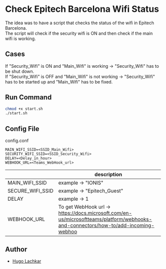 # Check Epitech Barcelona Wifi Status
The idea was to have a script that checks the status of the wifi in Epitech Barcelona.  
The script will check if the security wifi is ON and then check if the main wifi is working.
## Cases
If "Security_Wifi" is ON and "Main_Wifi" is working -> "Security_Wifi" has to be shut down.  
If "Security_Wifi" is OFF and  "Main_Wifi" is not working -> "Security_Wifi" has to be started up and "Main_Wifi" has to be fixed.

## Run Command

```sh
chmod +x start.sh
./start.sh
```

## Config File
config.conf
```
MAIN_WIFI_SSID=<SSID_Main_Wifi>
SECURITY_WIFI_SSID=<SSID_Security_Wifi>
DELAY=<Delay_in_hour>
WEBHOOK_URL=<Teams_WebHook_url>
```

|  | description |
| ------ | ------ |
| MAIN_WIFI_SSID |  example -> "IONIS" |
| SECURE_WIFI_SSID |  example -> "Epitech_Guest" |
| DELAY | example -> 1 |
| WEBHOOK_URL | To get WebHook url -> https://docs.microsoft.com/en-us/microsoftteams/platform/webhooks-and-connectors/how-to/add-incoming-webhoo |

## Author

- [Hugo Lachkar](https://github.com/HugoTkBCN)
